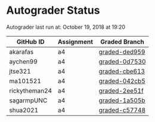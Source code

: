 # Autograder Status
Autograder last run at: October 19, 2018 at 19:20

| GitHub ID | Assignment | Graded Branch |
|-----------|------------|---------------|
| akarafas | a4 | [graded-ded959](https://github.com/Fall2018COMP401-001/a4-akarafas/tree/graded-ded959) | 
| aychen99 | a4 | [graded-0d7530](https://github.com/Fall2018COMP401-001/a4-aychen99/tree/graded-0d7530) | 
| jtse321 | a4 | [graded-cbe613](https://github.com/Fall2018COMP401-001/a4-jtse321/tree/graded-cbe613) | 
| ma101521 | a4 | [graded-042cb5](https://github.com/Fall2018COMP401-001/a4-ma101521/tree/graded-042cb5) | 
| rickytheman24 | a4 | [graded-2ee51f](https://github.com/Fall2018COMP401-001/a4-rickytheman24/tree/graded-2ee51f) | 
| sagarmpUNC | a4 | [graded-1a505b](https://github.com/Fall2018COMP401-001/a4-sagarmpUNC/tree/graded-1a505b) | 
| shua2021 | a4 | [graded-c57748](https://github.com/Fall2018COMP401-001/a4-shua2021/tree/graded-c57748) | 
